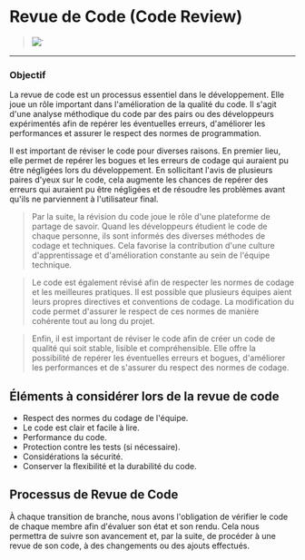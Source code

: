 # Revue de Code (Code Review)

> ![](https://oroinc.com/orocrm/wp-content/uploads/sites/8/2017/09/code-review-best-practices.png)`

***

### Objectif 

La revue de code est un processus essentiel dans le développement. Elle joue un rôle important dans l'amélioration de la qualité du code.
Il s'agit d'une analyse méthodique du code par des pairs ou des développeurs expérimentés afin de repérer les éventuelles erreurs, d'améliorer les 
performances et assurer le respect des normes de programmation.

Il est important de réviser le code pour diverses raisons. En premier lieu, elle permet de repérer les bogues et les erreurs de codage qui auraient pu être négligées lors du développement. En sollicitant l'avis de plusieurs paires d'yeux sur le code, cela augmente les chances de repérer des erreurs qui auraient pu être négligées et de résoudre les problèmes avant qu'ils ne parviennent à l'utilisateur final.

> Par la suite, la révision du code joue le rôle d'une plateforme de partage de savoir. Quand les développeurs étudient le code de chaque personne, ils sont informés des diverses méthodes de codage et techniques. Cela favorise la contribution d'une culture d'apprentissage et d'amélioration constante au sein de l'équipe technique.

> Le code est également révisé afin de respecter les normes de codage et les meilleures pratiques. Il est possible que plusieurs équipes aient leurs propres directives et conventions de codage. La modification du code permet d'assurer le respect de ces normes de manière cohérente tout au long du projet.

> Enfin, il est important de réviser le code afin de créer un code de qualité qui soit stable, lisible et compréhensible. Elle offre la possibilité de repérer les éventuelles erreurs et bogues, d'améliorer les performances et de s'assurer du respect des normes de codage.

## Éléments à considérer lors de la revue de code

* Respect des normes du codage de l'équipe.
* Le code est clair et facile à lire.
* Performance du code.
* Protection contre les tests (si nécessaire).
* Considérations la sécurité.
* Conserver la flexibilité et la durabilité du code.

## Processus de Revue de Code
À chaque transition de branche, nous avons l'obligation de vérifier le code de chaque membre afin d'évaluer son état et son rendu. Cela nous permettra de suivre son avancement et, par la suite, de procéder à une revue de son code, à des changements ou des ajouts effectués.
